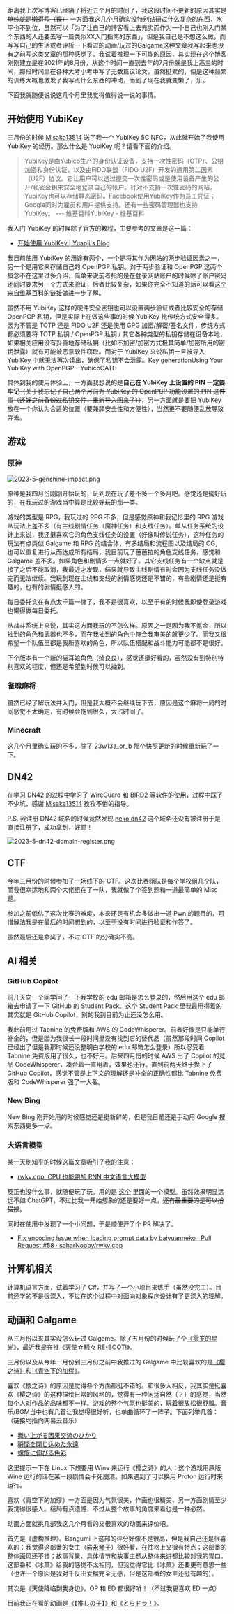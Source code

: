 距离我上次写博客已经隔了将近五个月的时间了，我这段时间不更新的原因其实是 ~~单纯就是懒得写（误）~~ 一方面我这几个月确实没特别钻研过什么复杂的东西，水平也不到位，虽然可以「为了让自己的博客看上去充实而作为一个自己也刚入门某个东西的人还要去写一篇类似XX入门指南的东西」，但是我自己是不想这么做，而写写自己的生活或者评析一下看过的动画/玩过的Galgame这种文章我写起来也没有之前写这类文章的那种感觉了。我试着推理一下可能的原因，其实现在这个博客刚刚建立是在2021年的8月份，从这个时间一直到去年的7月份就是我上高三的时间，那段时间里在各种大考小考中写了无数篇议论文，虽然挺累的，但是这种频繁的训练大概也激发了我写点什么东西的冲动，而到了现在我就变懒了，乐。

下面我就随便说说这几个月里我觉得值得说一说的事情。

## 开始使用 YubiKey

三月份的时候 [Misaka13514](https://i.atri.tk/) 送了我一个 YubiKey 5C NFC，从此就开始了我使用 YubiKey 的经历。那么什么是 YubiKey 呢？请看下面的介绍。

> YubiKey是由Yubico生产的身份认证设备，支持一次性密码（OTP）、公钥加密和身份认证，以及由FIDO联盟（FIDO U2F）开发的通用第二因素（U2F）协议。它让用户可以透过提交一次性密码或是使用设备产生的公开/私密金钥来安全地登录自己的帐户。针对不支持一次性密码的网站，YubiKey也可以存储静态密码。Facebook使用YubiKey作为员工凭证；Google同时为雇员和用户提供支持。还有一些密码管理器也支持YubiKey。
> --- 维基百科<ref url="https://zh.wikipedia.org/wiki/YubiKey">YubiKey - 维基百科</ref>

我入门 YubiKey 的时候除了官方的教程，主要参考的文章是这一篇：

* [开始使用 YubiKey | Yuanji's Blog](https://blog.gimo.me/posts/getting-started-with-yubikey/)

我目前使用 YubiKey 的用途有两个，一个是将其作为网站的两步验证因素之一，另一个是用它来存储自己的 OpenPGP 私钥。对于两步验证和 OpenPGP 这两个概念不在这里过多介绍，简单来说前者指的是在登录网站账户的时候除了账户密码还同时要求另一个方式来验证，后者比较复杂，如果你完全不知道的话可以看[这个来自维基百科的链接](https://zh.wikipedia.org/wiki/PGP)做进一步了解。

<info-hint>虽然不用 YubiKey 这样的硬件安全密钥也可以设置两步验证或者比较安全的存储 OpenPGP 私钥，但是实际上在做这些事的时候 YubiKey 比传统方式安全得多。因为不管是 TOTP 还是 FIDO U2F 还是使用 GPG 加密/解密/签名文件，传统方式都必须要将 TOTP 私钥 / OpenPGP 私钥 / 其它各种类型的私钥存储在设备本地，如果相关应用没有妥善地存储私钥（比如不加密/加密方式极其简单/加密所用的密钥泄露）就有可能被恶意软件窃取。而对于 YubiKey 来说私钥一旦被导入 YubiKey 中就无法再次读出，确保了私钥不会泄露。<ref url="https://developers.yubico.com/U2F/Protocol_details/Key_generation.html">Key generation</ref><ref url="https://support.yubico.com/hc/en-us/articles/360013790259-Using-Your-YubiKey-with-OpenPGP">Using Your YubiKey with OpenPGP - Yubico</ref><ref url="https://developers.yubico.com/OATH/">OATH</ref></info-hint>

具体到我的使用体验上，一方面我想说的是**自己在 YubiKey 上设置的 PIN 一定要牢记**~~（关于我忘记了自己两个月前为 YubiKey 的 OpenPGP 功能设置的 PIN 这件事（还好之前备份过私钥文件，重新导入回来了））~~，另一方面就是要把 YubiKey 放在一个你认为合适的位置（要兼顾安全性和方便性），当然更不要随便乱放导致弄丢。

## 游戏

### 原神

![2023-5-genshine-impact.png](./images/2023-5-genshin-impact.png)

原神是我四月份刚刚开始玩的，玩到现在玩了差不多一个多月吧。感觉还是挺好玩的，在我玩过的游戏当中算是比较好玩的那一类。

游戏的类型是 RPG，我玩过的 RPG 不多，但是感觉原神和我记忆里的 RPG 游戏从玩法上差不多（有主线剧情任务（魔神任务）和支线任务）。单从任务系统的设计上来说，我还挺喜欢它的角色支线任务的设置（好像叫传说任务），这种任务的玩法有点类似 Galgame 和 RPG 的结合体，有多结局和流程图以及结局的 CG，也可以重复进行从而达成所有结局，我目前玩了芭芭拉的角色支线任务，感觉和 Galgame 差不多。如果角色和剧情多一点就好了。其它支线任务有一个缺点就是接了之后不能取消，我最近才发现，结果就导致主线剧情有时会因为支线任务没做完而无法继续。我玩到现在主线和支线的剧情感觉还是不错的，有些剧情还是挺有趣的，也有的剧情挺感人的。

每日委托实在有点太千篇一律了，我不是很喜欢，以至于有的时候我即使登录游戏也懒得做每日委托。

从战斗系统上来说，其实这方面我玩的不怎么样。原因之一是因为我不氪金，所以抽到的角色和武器也不多，而在我抽到的角色中符合我审美的就更少了。而我又很希望一个队伍里都是我所喜欢的角色，所以队伍搭配和战斗能力可能都不是很好。

下个版本有一个新的猫耳娘角色（绮良良），感觉还挺好看的，虽然没有到特别特别喜欢的程度，但还是希望到时候可以抽到。

### 雀魂麻将

虽然已经了解玩法并入门，但是我大概不会继续玩下去，原因是这个麻将一局的时间感觉不太确定，有时候会拖到很久，太占时间了。

### Minecraft

这几个月里确实玩的不多，除了 23w13a_or_b 那个快照更新的时候重新玩了一下。

## DN42

在学习 DN42 的过程中学习了 WireGuard 和 BIRD2 等软件的使用，过程中踩了不少坑，感谢 [Misaka13514](https://i.atri.tk/) 孜孜不倦的指导。

P.S. 我注册 DN42 域名的时候竟然发现 [neko.dn42](https://neko.dn42/) 这个域名还没有被注册于是直接注册了，成功拿到，好耶！

![2023-5-dn42-domain-register.png](./images/2023-5-dn42-domain-register.png)

## CTF

今年三月份的时候参加了一场线下的 CTF。这次比赛组队是每个学校组几个队，而我很幸运地和两个大佬组在了一队，我就做了个签到题和一道最简单的 Misc 题。

参加之前低估了这次比赛的难度，本来还是有机会多做出一道 Pwn 的题目的，可惜解法我是在最后的时间想到的，以至于没有时间进行验证和作答了。

虽然最后还是拿奖了，不过 CTF 的分确实不高。

## AI 相关

### GitHub Copilot

前几天向一个同学问了一下我学校的 edu 邮箱是怎么登录的，然后用这个 edu 邮箱去申请了一下 GitHub 的 Student Pack。这个 Student Pack 里我最用得着的其实就是 GitHub Copilot，别的我到目前为止还没怎么用。

我此前用过 Tabnine 的免费版和 AWS 的 CodeWhisperer。前者好像是只能单行补全的，但是因为我很长一段时间里没有找到它的替代品（虽然那段时间 Copilot 已经出了但是我那时候还没整明白学校的 edu 邮箱怎么登录）所以忍受着 Tabnine 免费版用了很久，也不好用。后来四月份的时候 AWS 出了 Copilot 的竞品 CodeWhisperer，凑合着一直用着，效果也还行。直到前两天终于换上了 GitHub Copilot，感觉不管是上下文的理解还是补全的正确性都比 Tabnine 免费版和 CodeWhisperer 强了一大截。

### New Bing

New Bing 刚开始用的时候感觉还是挺新鲜的，但是我目前还是手动用 Google 搜索东西更多一点。

### 大语言模型

某一天刷知乎的时候这篇文章吸引了我的注意：

* [rwkv.cpp: CPU 也能跑的 RNN 中文语言大模型](https://zhuanlan.zhihu.com/p/623648932)

反正也没什么事，就随便玩了玩。用的是 [这个](https://huggingface.co/BlinkDL/rwkv-4-raven/tree/main) 里面的一个模型。虽然效果明显远远不如 ChatGPT，不过比我一开始想象的还是要好一点，~~还有最重要的是可以扮猫娘~~。

同时在使用中发现了一个小问题，于是顺便开了个 PR 解决了。

* [Fix encoding issue when loading prompt data by baiyuanneko · Pull Request #58 · saharNooby/rwkv.cpp](https://github.com/saharNooby/rwkv.cpp/pull/58)

## 计算机相关

计算机语言方面，试着学习了 C#，并写了一个小项目来练手（虽然没完工）。目前还学的不是很深入，不过在这个过程中对面向对象程序设计有了更深入的理解。

## 动画和 Galgame

从三月份以来其实没怎么玩过 Galgame。除了五月份的时候玩了个[《零岁的星光》](https://store.steampowered.com/app/2114770/)，最近我是在推[《天使☆騒々 RE-BOOT!》](https://bgm.tv/subject/409483)。

三月份以及从今年一月份到三月份之前中我推过的 Galgame 中比较喜欢的是[《樱之诗》](https://bgm.tv/subject/22423)和[《青空下的加缪》](https://bgm.tv/subject/257527)。

喜欢《樱之诗》的原因是觉得各个方面都挺不错的。和很多人相反，我其实是挺喜欢《樱之诗》的这种描绘日常的风格的，觉得有一种闲适自然（？）的感觉，当然每个人对作品的品味都不一样。游戏的整个气氛也挺美的，玩着很放松很舒服。音乐/BGM当中也有几首让我觉得很好听，也单曲循环了一阵子。下面列举几首：（链接均指向网易云音乐）

* [舞い上がる因果交流のひかり](https://music.163.com/song?id=399367366)
* [瞬間を閉じ込めた永遠](https://music.163.com/song?id=399367367)
* [螺旋に伸びる色彩](https://music.163.com/song?id=399366411)

<warning-hint>这里提示一下在 Linux 下想要用 Wine 来运行《樱之诗》的人：这个游戏用原版 Wine 运行的话在某一段剧情会卡死崩溃。如果遇到了可以换用 Proton 运行时来运行。</warning-hint>

喜欢《青空下的加缪》一方面是因为气氛很美，作画也很精美，另一方面剧情至少我觉得很感人。结局有点遗憾，不过从整个故事的角度来看也是一种必然。

动画方面就挑几部我这几个月看的又很喜欢的动画来评价吧。

首先是《虚构推理》。Bangumi 上这部的评分好像不是很高，但是我自己还是很喜欢的：我觉得这部番的女主（[岩永琴子](https://bgm.tv/character/66614)）很好看，在性格上又很有特点；这部番的整体画风还不错；故事背景、具体情节和故事主题从整体来讲都比较对我的胃口。这部番和《冰菓》给我的感觉不太相同，但我觉得它比《冰菓》还要更有意思一些（也许一个原因是我对千反田爱榴完全无感，但是这部番的女主还挺有趣的）。

其次是《天使降临到我身边》，OP 和 ED 都很好听！（不过我更喜欢 ED 一点）

目前我正在看的动画是[《【推しの子】》](https://bgm.tv/subject/386809)和[《とらドラ！》](https://bgm.tv/subject/909)。